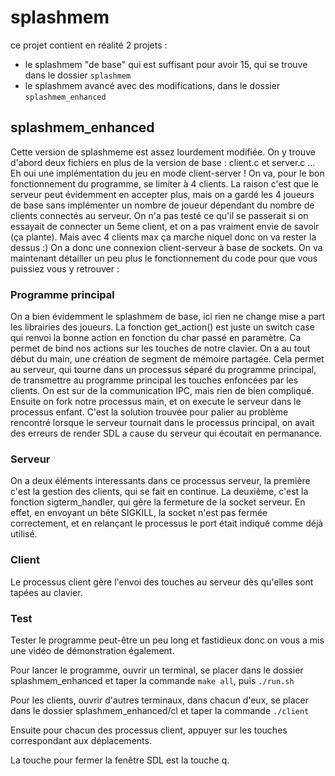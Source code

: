 # splashmem
ce projet contient en réalité 2 projets :
- le splashmem "de base" qui est suffisant pour avoir 15, qui se trouve dans le dossier ```splashmem```
- le splashmem avancé avec des modifications, dans le dossier ```splashmem_enhanced```

## splashmem_enhanced
Cette version de splashmeme est assez lourdement modifiée. On y trouve d'abord deux fichiers en plus de la version de base : client.c et server.c ... Eh oui une implémentation du jeu en mode client-server !
On va, pour le bon fonctionnement du programme, se limiter à 4 clients. La raison c'est que le serveur peut évidemment en accepter plus, mais on a gardé les 4 joueurs de base sans implémenter un nombre de joueur dépendant du nombre de clients connectés au serveur. On n'a pas testé ce qu'il se passerait si on essayait de connecter un 5eme client, et on a pas vraiment envie de savoir (ça plante).
Mais avec 4 clients max ça marche niquel donc on va rester la dessus :)
On a donc une connexion client-serveur à base de sockets. On va maintenant détailler un peu plus le fonctionnement du code pour que vous puissiez vous y retrouver :

### Programme principal
On a bien évidemment le splashmem de base, ici rien ne change mise a part les librairies des joueurs. La fonction get_action() est juste un switch case qui renvoi la bonne action en fonction du char passé en paramètre. Ca permet de bind nos actions sur les touches de notre clavier.
On a au tout début du main, une création de segment de mémoire partagée. Cela permet au serveur, qui tourne dans un processus séparé du programme principal, de transmettre au programme principal les touches enfoncées par les clients. On est sur de la communication IPC, mais rien de bien compliqué.
Ensuite on fork notre processus main, et on execute le serveur dans le processus enfant. C'est la solution trouvée pour palier au problème rencontré lorsque le serveur tournait dans le processus principal, on avait des erreurs de render SDL a cause du serveur qui écoutait en permanance.

### Serveur
On a deux éléments interessants dans ce processus serveur, la première c'est la gestion des clients, qui se fait en continue. La deuxième, c'est la fonction sigterm_handler, qui gère la fermeture de la socket serveur. En effet, en envoyant un bête SIGKILL, la socket n'est pas fermée correctement, et en relançant le processus le port était indiqué comme déjà utilisé.

### Client
Le processus client gère l'envoi des touches au serveur dès qu'elles sont tapées au clavier.

### Test
Tester le programme peut-être un peu long et fastidieux donc on vous a mis une vidéo de démonstration également.

Pour lancer le programme, ouvrir un terminal, se placer dans le dossier splashmem_enhanced et taper la commande ```make all```, puis ```./run.sh```

Pour les clients, ouvrir d'autres terminaux, dans chacun d'eux, se placer dans le dossier splashmem_enhanced/cl et taper la commande ```./client```

Ensuite pour chacun des processus client, appuyer sur les touches correspondant aux déplacements.

La touche pour fermer la fenêtre SDL est la touche q.
